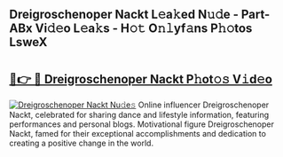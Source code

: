 ## Dreigroschenoper Nackt L𝚎a𝚔ed N𝚞𝚍e - Part-ABx Vi𝚍𝚎o L𝚎a𝚔s - H𝚘𝚝 O𝚗𝚕yf𝚊ns P𝚑𝚘tos LsweX

# <h2><a href="http://kf17n8.oniu.top/?m=Dreigroschenoper+Nackt">🔗👉 🔴 Dreigroschenoper Nackt P𝚑ot𝚘𝚜 V𝚒d𝚎o</a></h2>

[![Dreigroschenoper Nackt Nu𝚍e𝚜](https://i.imgur.com/0qMVB7G.gif)](http://kf17n8.oniu.top/?m=Dreigroschenoper+Nackt)
Online influencer Dreigroschenoper Nackt, celebrated for sharing dance and lifestyle information, featuring performances and personal blogs. Motivational figure Dreigroschenoper Nackt, famed for their exceptional accomplishments and dedication to creating a positive change in the world.  
